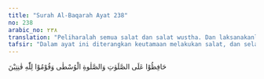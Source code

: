 ```yaml
---
title: "Surah Al-Baqarah Ayat 238"
no: 238
arabic_no: ٢٣٨
translation: "Peliharalah semua salat dan salat wustha. Dan laksanakanlah (salat) karena Allah dengan khusyuk."
tafsir: "Dalam ayat ini diterangkan keutamaan melakukan salat, dan selalu memeliharanya. Keluarga merupakan bagian dari masyarakat dan dalam memenuhi segala kebutuhan dan persoalan hidupnya banyak sekali menemui kesulitan yang kadang-kadang dapat menjerumuskannya kepada hal-hal yang dilarang agama. Karena itu telah diberi suatu cara yang baik untuk dilakukan manusia agar selalu terjamin hubungan keduniaannya dengan ketakwaan kepada Allah dengan selalu memelihara salat. Mulai dari bangun tidur sebelum melakukan kontak dengan manusia lainnya ia ingat dan bermunajah lebih dahulu dengan Allah (waktu subuh). Kemudian setelah ia berhubungan dengan masyarakat, dan mungkin sekali terjadi perbuatan yang tidak diridai Allah maka untuk mengingatkan dan menyelamatkannya, ia dipanggil untuk berhubungan lagi dengan Allah pada waktu tengah hari (salat zuhur). Begitulah seterusnya selama 24 jam. Dengan demikian selalu terjalin antara kesibukan manusia (untuk memenuhi hajat hidupnya) dengan ingat kepada Allah dan melaksanakan perintah-perintah-Nya. Hal ini mempunyai pengaruh dan membekas dalam jiwa dan kehidupan manusia sebagaimana ditegaskan bahwa dengan salat manusia dapat terhindar dari perbuatan jahat dan mungkar. Selain itu, memelihara salat adalah bukti iman kepada Allah, dan menjadi syarat mutlak bagi kehidupan seorang Muslim, menguatkan tali persaudaraan, dan dapat menjamin hak-hak manusia. Menurut riwayat Ahmad, Rasulullah saw bersabda:\n\nPerjanjian antara kami dengan kaum kafir adalah salat, siapa yang meninggalkannya (dengan sengaja) maka ia telah menjadi kafir. (Riwayat Ahmad)\n\nDalam hadis lain yang diriwayatkan oleh Ahmad dan ath-thabrani, Rasulullah saw bersabda:\n\nBarang siapa selalu memelihara salat maka ia akan dapat cahaya dan petunjuk serta akan dapat keselamatan pada hari Kiamat. Sebaliknya orang yang tidak memelihara salat maka tidak ada baginya cahaya, petunjuk dan keselamatan. Di akhirat nanti ia akan bersama Fir'aun, Haman, dan Ubai bin Khalaf di dalam neraka. (Riwayat Ahmad dan ath-thabrani)\n\nAyat-ayat di atas menjelaskan bagaimana pentingnya menjaga dan memelihara salat. Manusia yang melaksanakan perintah ini benar-benar menjadi makhluk Allah yang bertakwa dan hidupnya akan selalu aman, berada di dalam magfirah dan rida Allah.\n\nAdapun sebab turun ayat ini menurut riwayat dari Zaid bin sabit, Rasulullah saw selalu melakukan salat zuhur, meskipun pada siang hari yang panas terik yang bagi para sahabat dirasakan berat, maka turunlah ayat ini. Allah memerintahkan kepada kaum Muslimin untuk selalu menjaga salat lima waktu. Jika salat itu dilaksanakan, ia dapat memelihara diri dari berbuat hal-hal yang jahat dan mungkar. Salat dapat menjadi penenang jiwa dari segala kegelisahan yang menimpa diri. Karena itu salat merupakan tiang agama.\n\nAllah menekankan salat wustha. Salat wusta menurut jumhur Ulama ialah salat Asar. Allah mengajarkan pula, agar dalam melakukan salat kita berlaku khusyuk dan tawaduk. Sebab pemusatan pikiran kepada Allah semata-mata adalah tingkat salat yang paling baik dan salat inilah yang dapat membekas pada jiwa manusia.\n\nKarena pentingnya melaksanakan dan memelihara salat ini seorang Muslim tidak boleh meninggalkannya walau dalam keadaan bagaimanapun. Salat tetap tidak boleh ditinggalkan, meskipun dalam suasana kekhawatiran terhadap jiwa, harta, atau kedudukan. Dalam keadaan uzur, salat dapat dikerjakan menurut cara yang mungkin dilakukan, baik dalam keadaan berjalan kaki, berkendaraan, ataupun sakit. Maka setelah hilang uzur itu, terutama yang berupa kekhawatiran, hendaklah bersyukur kepada Allah, karena Allah mengajarkan kepada manusia hal-hal yang tidak diketahuinya termasuk mengenai kaifiat (cara) melakukan salat dalam masa tidak aman/dalam keadaan perang."
---
```

حَافِظُوْا عَلَى الصَّلَوٰتِ وَالصَّلٰوةِ الْوُسْطٰى وَقُوْمُوْا لِلّٰهِ قٰنِتِيْنَ 